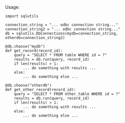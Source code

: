 Usage:

    import sqlutils

    connection_string = "... odbc connection string..."
    connection_string2 = "... odbc connection string..."
    db = sqlutils.DbConnections(mydb=connection_string, otherdb=connection_string2)

    @db.choose("mydb")
    def get_record(record_id):
        query = "SELECT * FROM table WHERE id = ?"
        results = db.run(query, record_id)
        if len(results) > 1:
            ... do something with results ...
        else:
            ... do something else ...

    @db.choose("otherdb")
    def get_other_record(record_id):
        query = "SELECT * FROM other_table WHERE id = ?"
        results = db.run(query, record_id)
        if len(results) > 1:
            ... do something with results ...
        else:
            ... do something else ...
